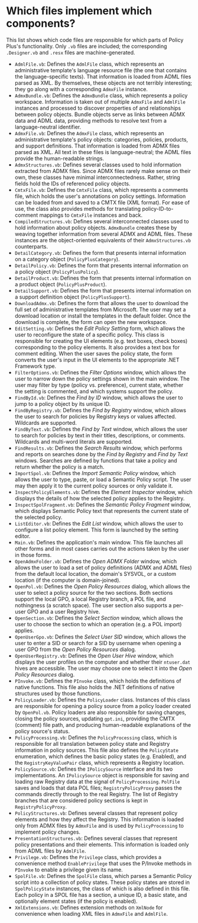 # Which files implement which components?

This list shows which code files are responsible for which parts of Policy Plus's functionality. Only `.vb` files are included; the corresponding `.Designer.vb` and `.resx` files are machine-generated.

* `AdmlFile.vb`: Defines the `AdmlFile` class, which represents an administrative template's language resource file (the one that contains the language-specific texts). That information is loaded from ADML files parsed as XML. By themselves, these objects are not terribly interesting; they go along with a corresponding `AdmxFile` instance.
* `AdmxBundle.vb`: Defines the `AdmxBundle` class, which represents a policy workspace. Information is taken out of multiple `AdmxFile` and `AdmlFile` instances and processed to discover properties of and relationships between policy objects. Bundle objects serve as links between ADMX data and ADML data, providing methods to resolve text from a language-neutral identifier.
* `AdmxFile.vb`: Defines the `AdmxFile` class, which represents an administrative template's policy objects: categories, policies, products, and support definitions. That information is loaded from ADMX files parsed as XML. All text in these files is language-neutral; the ADML files provide the human-readable strings.
* `AdmxStructures.vb`: Defines several classes used to hold information extracted from ADMX files. Since ADMX files rarely make sense on their own, these classes have minimal interconnectedness. Rather, string fields hold the IDs of referenced policy objects.
* `CmtxFile.vb`: Defines the `CmtxFile` class, which represents a comments file, which holds the user's annotations on policy settings. Information can be loaded from and saved to a CMTX file (XML format). For ease of use, the class also provides methods for translating policy-ID-to-comment mappings to `CmtxFile` instances and back.
* `CompiledStructures.vb`: Defines several interconnected classes used to hold information about policy objects. `AdmxBundle` creates these by weaving together information from several ADMX and ADML files. These instances are the object-oriented equivalents of their `AdmxStructures.vb` counterparts.
* `DetailCategory.vb`: Defines the form that presents internal information on a category object (`PolicyPlusCategory`).
* `DetailPolicy.vb`: Defines the form that presents internal information on a policy object (`PolicyPlusPolicy`).
* `DetailProduct.vb`: Defines the form that presents internal information on a product object (`PolicyPlusProduct`).
* `DetailSupport.vb`: Defines the form that presents internal information on a support definition object (`PolicyPlusSupport`).
* `DownloadAdmx.vb`: Defines the form that allows the user to download the full set of administrative templates from Microsoft. The user may set a download location or install the templates in the default folder. Once the download is complete, the form can open the new workspace.
* `EditSetting.vb`: Defines the *Edit Policy Setting* form, which allows the user to reconfigure the state of a specific policy. This class is responsible for creating the UI elements (e.g. text boxes, check boxes) corresponding to the policy elements. It also provides a text box for comment editing. When the user saves the policy state, the form converts the user's input in the UI elements to the appropriate .NET Framework type.
* `FilterOptions.vb`: Defines the *Filter Options* window, which allows the user to narrow down the policy settings shown in the main window. The user may filter by type (policy vs. preference), current state, whether the setting is commented, and which systems support the policy.
* `FindById.vb`: Defines the *Find by ID* window, which allows the user to jump to a policy object by its unique ID.
* `FindByRegistry.vb`: Defines the *Find by Registry* window, which allows the user to search for policies by Registry keys or values affected. Wildcards are supported.
* `FindByText.vb`: Defines the *Find by Text* window, which allows the user to search for policies by text in their titles, descriptions, or comments. Wildcards and multi-word literals are supported.
* `FindResults.vb`: Defines the *Search Results* window, which performs and reports on searches done by the *Find by Registry* and *Find by Text* windows. Searches are defined by functions that take a policy and return whether the policy is a match.
* `ImportSpol.vb`: Defines the *Import Semantic Policy* window, which allows the user to type, paste, or load a Semantic Policy script. The user may then apply it to the current policy sources or only validate it.
* `InspectPolicyElements.vb`: Defines the *Element Inspector* window, which displays the details of how the selected policy applies to the Registry.
* `InspectSpolFragment.vb`: Defines the *Semantic Policy Fragment* window, which displays Semantic Policy text that represents the current state of the selected policy.
* `ListEditor.vb`: Defines the *Edit List* window, which allows the user to configure a list policy element. This form is launched by the setting editor.
* `Main.vb`: Defines the application's main window. This file launches all other forms and in most cases carries out the actions taken by the user in those forms.
* `OpenAdmxFolder.vb`: Defines the *Open ADMX Folder* window, which allows the user to load a set of policy definitions (ADMX and ADML files) from the default local location, the domain's SYSVOL, or a custom location (if the computer is domain-joined).
* `OpenPol.vb`: Defines the *Open Policy Resources* dialog, which allows the user to select a policy source for the two sections. Both sections support the local GPO, a local Registry branch, a POL file, and nothingness (a scratch space). The user section also supports a per-user GPO and a user Registry hive.
* `OpenSection.vb`: Defines the *Select Section* window, which allows the user to choose the section to which an operation (e.g. a POL import) applies.
* `OpenUserGpo.vb`: Defines the *Select User SID* window, which allows the user to enter a SID or search for a SID by username when opening a user GPO from the *Open Policy Resources* dialog.
* `OpenUserRegistry.vb`: Defines the *Open User Hive* window, which displays the user profiles on the computer and whether their `ntuser.dat` hives are accessible. The user may choose one to select it into the *Open Policy Resources* dialog.
* `PInvoke.vb`: Defines the `PInvoke` class, which holds the definitions of native functions. This file also holds the .NET definitions of native structures used by those functions.
* `PolicyLoader.vb`: Defines the `PolicyLoader` class. Instances of this class are responsible for opening a policy source from a policy loader created by `OpenPol.vb`. Policy loaders are also responsible for saving changes, closing the policy sources, updating `gpt.ini`, providing the CMTX (comment) file path, and producing human-readable explanations of the policy source's status.
* `PolicyProcessing.vb`: Defines the `PolicyProcessing` class, which is responsible for all translation between policy state and Registry information in policy sources. This file also defines the `PolicyState` enumeration, which defines the basic policy states (e.g. Enabled), and the `RegistryKeyValuePair` class, which represents a Registry location.
* `PolicySource.vb`: Defines the `IPolicySource` interface and its two implementations. An `IPolicySource` object is responsible for saving and loading raw Registry data at the signal of `PolicyProcessing`. `PolFile` saves and loads that data POL files; `RegistryPolicyProxy` passes the commands directly through to the real Registry. The list of Registry branches that are considered policy sections is kept in `RegistryPolicyProxy`.
* `PolicyStructures.vb`: Defines several classes that represent policy elements and how they affect the Registry. This information is loaded only from ADMX files by `AdmxFile` and is used by `PolicyProcessing` to implement policy changes.
* `PresentationStructures.vb`: Defines several classes that represent policy presentations and their elements. This information is loaded only from ADML files by `AdmlFile`.
* `Privilege.vb`: Defines the `Privilege` class, which provides a convenience method `EnablePrivilege` that uses the P/Invoke methods in `PInvoke` to enable a privilege given its name.
* `SpolFile.vb`: Defines the `SpolFile` class, which parses a Semantic Policy script into a collection of policy states. These policy states are stored in `SpolPolicyState` instances, the class of which is also defined in this file. Each policy in a SPOL file has a section, a unique ID, a basic state, and optionally element states (if the policy is enabled).
* `XmlExtensions.vb`: Defines extension methods on `XmlNode` for convenience when loading XML files in `AdmxFile` and `AdmlFile`.
